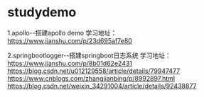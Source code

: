 # studydemo


1.apollo--搭建apollo demo  学习地址：https://www.jianshu.com/p/23d695af7e80

2.springbootlogger--搭建springboot日志系统 
学习地址：<br>
https://www.jianshu.com/p/8b01d62e2431<br>
https://blog.csdn.net/u012129558/article/details/79947477<br>
https://www.cnblogs.com/zhangjianbing/p/8992897.html<br>
https://blog.csdn.net/weixin_34291004/article/details/92438877
